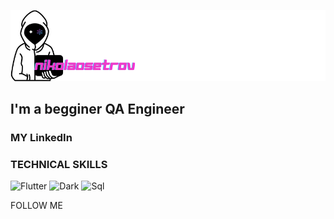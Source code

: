 [![Header](https://github.com/NikolaOsetrov/Nikola-Osetrov/blob/main/assets/nikola%20osetrov.png)](http://www.linkedin.com/in/nikolayosetrov)

## I'm a begginer QA Engineer

### MY LinkedIn

### TECHNICAL SKILLS
![Flutter](https://img.shields.io/badge/-Flutter-E43CD2?style=for-the-badge&logo=Flutter)
![Dark](https://img.shields.io/badge/-Dark-E43CD2?style=for-the-badge&logo=Dark)
![Sql](https://img.shields.io/badge/-Sql-E43CD2?style=for-the-badge&logo=Sql)

FOLLOW ME
